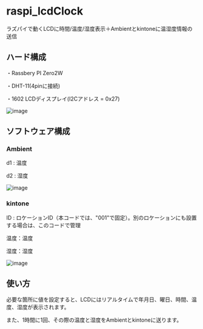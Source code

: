 # raspi_lcdClock
ラズパイで動くLCDに時間/温度/湿度表示＋Ambientとkintoneに温湿度情報の送信
## ハード構成
・Rassbery PI Zero2W

・DHT-11(4pinに接続)

・1602 LCDディスプレイ(I2Cアドレス = 0x27)

![image](https://github.com/user-attachments/assets/114eb52d-6706-48ad-9b95-f541a36531f1)

## ソフトウェア構成
### Ambient
d1 : 温度

d2 : 湿度

![image](https://github.com/user-attachments/assets/d893bf70-7d20-4081-aec2-80a659e546f0)

### kintone
ID : ロケーションID（本コードでは、"001"で固定）。別のロケーションにも設置する場合は、このコードで管理

温度：温度

湿度：湿度

![image](https://github.com/user-attachments/assets/509cc6a9-b640-42e1-b67e-9889e6544936)

## 使い方
必要な箇所に値を設定すると、LCDにはリアルタイムで年月日、曜日、時間、温度、湿度が表示されます。

また、1時間に1回、その際の温度と湿度をAmbientとkintoneに送ります。
